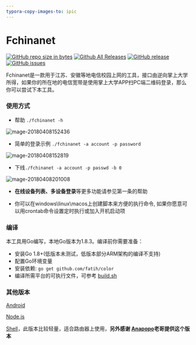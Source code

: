 ```yaml
---
typora-copy-images-to: ipic
---
```


Fchinanet
===

[![GitHub repo size in bytes](https://img.shields.io/github/repo-size/01sr/fchinanet.svg)](https://github.com/01sr/fchinanet)
[![Github All Releases](https://img.shields.io/github/downloads/01sr/fchinanet/total.svg)](http://github.com/01sr/fchinanet/releases) 
[![GitHub release](https://img.shields.io/github/release/01sr/fchinanet.svg)](http://github.com/01sr/fchinanet/releases)
[![GitHub issues](https://img.shields.io/github/issues/01sr/fchinanet.svg)](https://github.com/01sr/fchinanet/issues)

Fchinanet是一款用于江苏、安徽等地电信校园上网的工具，接口由逆向掌上大学所得，如果你的所在地的电信宽带是使用掌上大学APP扫PC端二维码登录，那么你可以尝试下本工具。

### 使用方式

- 帮助 `./fchinanet -h`

![mage-20180408152436](http://osxhu29uq.bkt.clouddn.com/img/2018-04-08-image-201804081524360.png)

- 简单的登录示例 `./fchinanet -a account -p password `

![mage-20180408152819](http://osxhu29uq.bkt.clouddn.com/img/2018-04-08-image-201804081528194.png)

- 下线`./fchinanet -a account -p passwd -b 0`

![mage-20180408201008](http://osxhu29uq.bkt.clouddn.com/img/2018-04-08-2018-04-08-image-201804082010087.png)

- **在线设备列表、多设备登录**等更多功能请参见第一条的帮助


- 你可以在windows\linux\macos上创建脚本来方便的执行命令, 如果你愿意可以用crontab命令设置定时执行或加入开机启动项

### 编译

本工具用Go编写，本地Go版本为1.8.3。编译前你需要准备：

- 安装Go 1.8+(低版本未测试，低版本部分ARM架构的编译不支持)
- 配置Go环境变量
- 安装依赖: `go get github.com/fatih/color`
- 编译所需平台的可执行文件，可参考 [build.sh](https://github.com/01Sr/fchinanet/blob/master/build.sh)

### 其他版本

[Android](https://github.com/01Sr/FChinanetAndroid) 

[Node.js](https://github.com/Anapopo/FChinaNet.js)

[Shell](https://github.com/Anapopo/FChinaNet.sh)，此版本比较轻量，适合路由器上使用，**另外感谢 [Anapopo](https://github.com/Anapopo)老哥提供这个版本**

